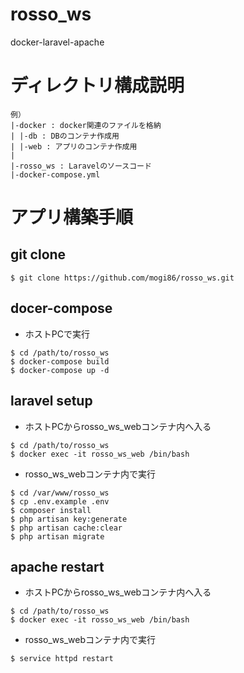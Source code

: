 # rosso_ws
docker-laravel-apache


# ディレクトリ構成説明

```
例）
|-docker : docker関連のファイルを格納
| |-db : DBのコンテナ作成用
| |-web : アプリのコンテナ作成用
|
|-rosso_ws : Laravelのソースコード
|-docker-compose.yml
```

# アプリ構築手順

## git clone

```
$ git clone https://github.com/mogi86/rosso_ws.git
```

## docer-compose

- ホストPCで実行

```
$ cd /path/to/rosso_ws
$ docker-compose build
$ docker-compose up -d
```

## laravel setup


- ホストPCからrosso_ws_webコンテナ内へ入る

```
$ cd /path/to/rosso_ws
$ docker exec -it rosso_ws_web /bin/bash
```

- rosso_ws_webコンテナ内で実行

```
$ cd /var/www/rosso_ws
$ cp .env.example .env
$ composer install
$ php artisan key:generate
$ php artisan cache:clear
$ php artisan migrate
```

## apache restart

- ホストPCからrosso_ws_webコンテナ内へ入る

```
$ cd /path/to/rosso_ws
$ docker exec -it rosso_ws_web /bin/bash
```

- rosso_ws_webコンテナ内で実行

```
$ service httpd restart
```
